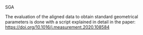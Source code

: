 SGA

The evaluation of the aligned data to obtain standard geometrical parameters is done with a script explained in detail in the paper: https://doi.org/10.1016/j.measurement.2020.108584
